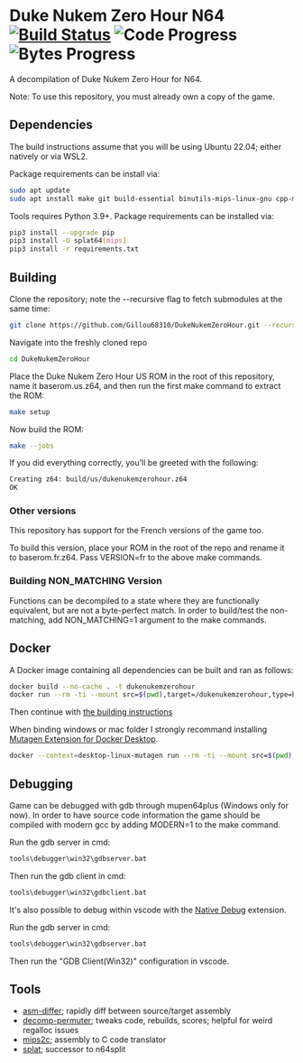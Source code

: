 # Duke Nukem Zero Hour N64 [![Build Status]][actions] ![Code Progress] ![Bytes Progress]

[Build Status]: <https://github.com/Gillou68310/DukeNukemZeroHour/actions/workflows/ci.yml/badge.svg>
[actions]: <https://github.com/Gillou68310/DukeNukemZeroHour/actions/workflows/ci.yml>
[Code Progress]: https://img.shields.io/endpoint?label=Code%20US&url=https%3A%2F%2Fprogress.deco.mp%2Fdata%2Fdukezh%2Fus%2Fdefault%2F%3Fmode%3Dshield%26measure%3Dfuncs
[Bytes Progress]: https://img.shields.io/endpoint?label=Bytes%20US&url=https%3A%2F%2Fprogress.deco.mp%2Fdata%2Fdukezh%2Fus%2Fdefault%2F%3Fmode%3Dshield%26measure%3Dbytes

A decompilation of Duke Nukem Zero Hour for N64.

Note: To use this repository, you must already own a copy of the game.

## Dependencies

The build instructions assume that you will be using Ubuntu 22.04; either natively or via WSL2.

Package requirements can be install via:

```sh
sudo apt update
sudo apt install make git build-essential binutils-mips-linux-gnu cpp-mips-linux-gnu python3 python3-pip
```

Tools requires Python 3.9+. Package requirements can be installed via:

```sh
pip3 install --upgrade pip
pip3 install -U splat64[mips]
pip3 install -r requirements.txt
```

## Building

Clone the repository; note the --recursive flag to fetch submodules at the same time:

```sh
git clone https://github.com/Gillou68310/DukeNukemZeroHour.git --recursive
```

Navigate into the freshly cloned repo

```sh
cd DukeNukemZeroHour
```

Place the Duke Nukem Zero Hour US ROM in the root of this repository, name it baserom.us.z64, and then run the first make command to extract the ROM:

```sh
make setup
```

Now build the ROM:

```sh
make --jobs
```

If you did everything correctly, you'll be greeted with the following:

```sh
Creating z64: build/us/dukenukemzerohour.z64
OK
```

### Other versions

This repository has support for the French versions of the game too.

To build this version, place your ROM in the root of the repo and rename it to baserom.fr.z64. Pass VERSION=fr to the above make commands.

### Building NON_MATCHING Version

Functions can be decompiled to a state where they are functionally equivalent, but are not a byte-perfect match.
In order to build/test the non-matching, add NON_MATCHING=1 argument to the make commands.

## Docker

A Docker image containing all dependencies can be built and ran as follows:
```sh
docker build --no-cache . -t dukenukemzerohour
docker run --rm -ti --mount src=$(pwd),target=/dukenukemzerohour,type=bind dukenukemzerohour
```

Then continue with [the building instructions](#Building)

When binding windows or mac folder I strongly recommand installing [Mutagen Extension for Docker Desktop](https://mutagen.io/documentation/docker-desktop-extension).
```sh
docker --context=desktop-linux-mutagen run --rm -ti --mount src=$(pwd),target=/dukenukemzerohour,type=bind dukenukemzerohour
```

## Debugging

Game can be debugged with gdb through mupen64plus (Windows only for now).
In order to have source code information the game should be compiled with modern gcc by adding MODERN=1 to the make command.

Run the gdb server in cmd:

```sh
tools\debugger\win32\gdbserver.bat
```

Then run the gdb client in cmd:

```sh
tools\debugger\win32\gdbclient.bat
```

It's also possible to debug within vscode with the [Native Debug](https://marketplace.visualstudio.com/items?itemName=webfreak.debug) extension.

Run the gdb server in cmd:

```sh
tools\debugger\win32\gdbserver.bat
```

Then run the "GDB Client(Win32)" configuration in vscode.

## Tools

 - [asm-differ](https://github.com/simonlindholm/asm-differ); rapidly diff between source/target assembly
 - [decomp-permuter](https://github.com/simonlindholm/decomp-permuter); tweaks code, rebuilds, scores; helpful for weird regalloc issues
 - [mips2c](https://github.com/matt-kempster/mips_to_c); assembly to C code translator
 - [splat](https://github.com/ethteck/splat); successor to n64split